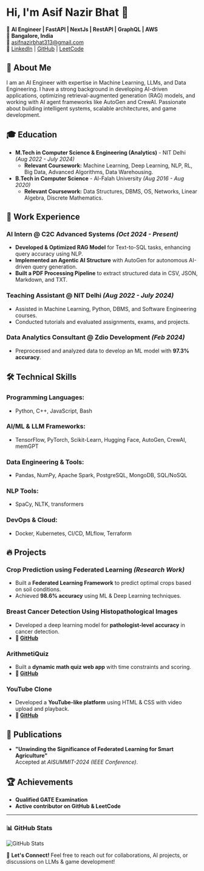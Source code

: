 # Hi, I'm Asif Nazir Bhat 👋

🎯 **AI Engineer | FastAPI | NextJs | RestAPI | GraphQL | AWS**  
📍 **Bangalore, India**  
📧 [asifnazirbhat313@gmail.com](mailto:asifnazirbhat313@gmail.com)  
💼 [LinkedIn](https://www.linkedin.com/in/as1fnaz1r/) | [GitHub](https://github.com/As1fNaz1r) | [LeetCode](https://leetcode.com/u/Asif_Nazir/)

## 🚀 About Me
I am an AI Engineer with expertise in Machine Learning, LLMs, and Data Engineering. I have a strong background in developing AI-driven applications, optimizing retrieval-augmented generation (RAG) models, and working with AI agent frameworks like AutoGen and CrewAI. Passionate about building intelligent systems, scalable architectures, and game development.

## 🎓 Education
- **M.Tech in Computer Science & Engineering (Analytics)** - NIT Delhi *(Aug 2022 - July 2024)*
  - **Relevant Coursework:** Machine Learning, Deep Learning, NLP, RL, Big Data, Advanced Algorithms, Data Warehousing.
- **B.Tech in Computer Science** - Al-Falah University *(Aug 2016 - Aug 2020)*
  - **Relevant Coursework:** Data Structures, DBMS, OS, Networks, Linear Algebra, Discrete Mathematics.

## 💼 Work Experience
### **AI Intern** @ C2C Advanced Systems *(Oct 2024 - Present)*
- **Developed & Optimized RAG Model** for Text-to-SQL tasks, enhancing query accuracy using NLP.
- **Implemented an Agentic AI Structure** with AutoGen for autonomous AI-driven query generation.
- **Built a PDF Processing Pipeline** to extract structured data in CSV, JSON, Markdown, and TXT.

### **Teaching Assistant** @ NIT Delhi *(Aug 2022 - July 2024)*
- Assisted in Machine Learning, Python, DBMS, and Software Engineering courses.
- Conducted tutorials and evaluated assignments, exams, and projects.

### **Data Analytics Consultant** @ Zdio Development *(Feb 2024)*
- Preprocessed and analyzed data to develop an ML model with **97.3% accuracy**.

## 🛠️ Technical Skills
### **Programming Languages:**
- Python, C++, JavaScript, Bash

### **AI/ML & LLM Frameworks:**
- TensorFlow, PyTorch, Scikit-Learn, Hugging Face, AutoGen, CrewAI, memGPT

### **Data Engineering & Tools:**
- Pandas, NumPy, Apache Spark, PostgreSQL, MongoDB, SQL/NoSQL

### **NLP Tools:**
- SpaCy, NLTK, transformers

### **DevOps & Cloud:**
- Docker, Kubernetes, CI/CD, MLflow, Terraform

## 🔥 Projects
### **Crop Prediction using Federated Learning** *(Research Work)*
- Built a **Federated Learning Framework** to predict optimal crops based on soil conditions.
- Achieved **98.6% accuracy** using ML & Deep Learning techniques.

### **Breast Cancer Detection Using Histopathological Images**  
- Developed a deep learning model for **pathologist-level accuracy** in cancer detection.  
- **🔗 [GitHub](https://github.com/As1fNaz1r/Breast-Cancer-Detection)**

### **ArithmetiQuiz**  
- Built a **dynamic math quiz web app** with time constraints and scoring.
- **🔗 [GitHub](https://github.com/As1fNaz1r/ArithmetiQuiz)**

### **YouTube Clone**  
- Developed a **YouTube-like platform** using HTML & CSS with video upload and playback.
- **🔗 [GitHub](https://github.com/As1fNaz1r/Youtube-Clone)**

## 📜 Publications
- **"Unwinding the Significance of Federated Learning for Smart Agriculture"**  
  Accepted at *AISUMMIT-2024 (IEEE Conference)*.

## 🏆 Achievements
- **Qualified GATE Examination**
- **Active contributor on GitHub & LeetCode**

---
### 📊 GitHub Stats
![GitHub Stats](https://github-readme-stats.vercel.app/api?username=As1fNaz1r&show_icons=true&theme=dark)

🚀 **Let's Connect!** Feel free to reach out for collaborations, AI projects, or discussions on LLMs & game development!

